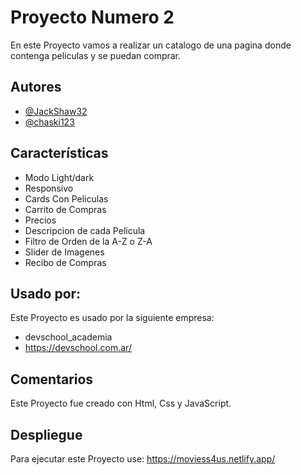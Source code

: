 # Proyecto Numero 2
En este Proyecto vamos a realizar un catalogo de una pagina donde contenga peliculas y se puedan comprar.
## Autores
- [@JackShaw32](https://www.github.com/JackShaw32)
- [@chaski123](https://www.github.com/chaski123)
## Características
- Modo Light/dark
- Responsivo
- Cards Con Peliculas
- Carrito de Compras
- Precios
- Descripcion de cada Pelicula
- Filtro de Orden de la A-Z o Z-A
- Slider de Imagenes
- Recibo de Compras
## Usado por:
Este Proyecto es usado por la siguiente empresa:
- devschool_academia
- https://devschool.com.ar/
## Comentarios
Este Proyecto fue creado con Html, Css y JavaScript.
## Despliegue
Para ejecutar este Proyecto use:
https://moviess4us.netlify.app/
